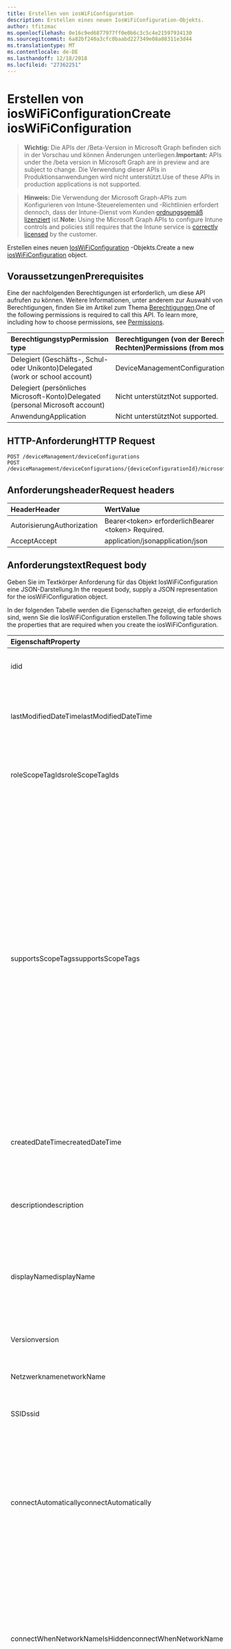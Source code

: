 ```yaml
---
title: Erstellen von iosWiFiConfiguration
description: Erstellen eines neuen IosWiFiConfiguration-Objekts.
author: tfitzmac
ms.openlocfilehash: 0e16c9ed6877977ff0e0b6c3c5c4e21597934130
ms.sourcegitcommit: 6a82bf240a3cfc0baabd227349e08a08311e3d44
ms.translationtype: MT
ms.contentlocale: de-DE
ms.lasthandoff: 12/18/2018
ms.locfileid: "27362251"
---
```

# <a name="create-ioswificonfiguration"></a><span data-ttu-id="d2f72-103">Erstellen von iosWiFiConfiguration</span><span class="sxs-lookup"><span data-stu-id="d2f72-103">Create iosWiFiConfiguration</span></span>

> <span data-ttu-id="d2f72-104">**Wichtig:** Die APIs der /Beta-Version in Microsoft Graph befinden sich in der Vorschau und können Änderungen unterliegen.</span><span class="sxs-lookup"><span data-stu-id="d2f72-104">**Important:** APIs under the /beta version in Microsoft Graph are in preview and are subject to change.</span></span> <span data-ttu-id="d2f72-105">Die Verwendung dieser APIs in Produktionsanwendungen wird nicht unterstützt.</span><span class="sxs-lookup"><span data-stu-id="d2f72-105">Use of these APIs in production applications is not supported.</span></span>

> <span data-ttu-id="d2f72-106">**Hinweis:** Die Verwendung der Microsoft Graph-APIs zum Konfigurieren von Intune-Steuerelementen und -Richtlinien erfordert dennoch, dass der Intune-Dienst vom Kunden [ordnungsgemäß lizenziert](https://go.microsoft.com/fwlink/?linkid=839381) ist.</span><span class="sxs-lookup"><span data-stu-id="d2f72-106">**Note:** Using the Microsoft Graph APIs to configure Intune controls and policies still requires that the Intune service is [correctly licensed](https://go.microsoft.com/fwlink/?linkid=839381) by the customer.</span></span>

<span data-ttu-id="d2f72-107">Erstellen eines neuen [IosWiFiConfiguration](../resources/intune-deviceconfig-ioswificonfiguration.md) -Objekts.</span><span class="sxs-lookup"><span data-stu-id="d2f72-107">Create a new [iosWiFiConfiguration](../resources/intune-deviceconfig-ioswificonfiguration.md) object.</span></span>
## <a name="prerequisites"></a><span data-ttu-id="d2f72-108">Voraussetzungen</span><span class="sxs-lookup"><span data-stu-id="d2f72-108">Prerequisites</span></span>
<span data-ttu-id="d2f72-p102">Eine der nachfolgenden Berechtigungen ist erforderlich, um diese API aufrufen zu können. Weitere Informationen, unter anderem zur Auswahl von Berechtigungen, finden Sie im Artikel zum Thema [Berechtigungen](/graph/permissions-reference).</span><span class="sxs-lookup"><span data-stu-id="d2f72-p102">One of the following permissions is required to call this API. To learn more, including how to choose permissions, see [Permissions](/graph/permissions-reference).</span></span>

|<span data-ttu-id="d2f72-111">Berechtigungstyp</span><span class="sxs-lookup"><span data-stu-id="d2f72-111">Permission type</span></span>|<span data-ttu-id="d2f72-112">Berechtigungen (von der Berechtigung mit den meisten Rechten zu der mit den wenigsten Rechten)</span><span class="sxs-lookup"><span data-stu-id="d2f72-112">Permissions (from most to least privileged)</span></span>|
|:---|:---|
|<span data-ttu-id="d2f72-113">Delegiert (Geschäfts-, Schul- oder Unikonto)</span><span class="sxs-lookup"><span data-stu-id="d2f72-113">Delegated (work or school account)</span></span>|<span data-ttu-id="d2f72-114">DeviceManagementConfiguration.ReadWrite.All</span><span class="sxs-lookup"><span data-stu-id="d2f72-114">DeviceManagementConfiguration.ReadWrite.All</span></span>|
|<span data-ttu-id="d2f72-115">Delegiert (persönliches Microsoft-Konto)</span><span class="sxs-lookup"><span data-stu-id="d2f72-115">Delegated (personal Microsoft account)</span></span>|<span data-ttu-id="d2f72-116">Nicht unterstützt</span><span class="sxs-lookup"><span data-stu-id="d2f72-116">Not supported.</span></span>|
|<span data-ttu-id="d2f72-117">Anwendung</span><span class="sxs-lookup"><span data-stu-id="d2f72-117">Application</span></span>|<span data-ttu-id="d2f72-118">Nicht unterstützt</span><span class="sxs-lookup"><span data-stu-id="d2f72-118">Not supported.</span></span>|

## <a name="http-request"></a><span data-ttu-id="d2f72-119">HTTP-Anforderung</span><span class="sxs-lookup"><span data-stu-id="d2f72-119">HTTP Request</span></span>
<!-- {
  "blockType": "ignored"
}
-->
``` http
POST /deviceManagement/deviceConfigurations
POST /deviceManagement/deviceConfigurations/{deviceConfigurationId}/microsoft.graph.windowsDomainJoinConfiguration/networkAccessConfigurations
```

## <a name="request-headers"></a><span data-ttu-id="d2f72-120">Anforderungsheader</span><span class="sxs-lookup"><span data-stu-id="d2f72-120">Request headers</span></span>
|<span data-ttu-id="d2f72-121">Header</span><span class="sxs-lookup"><span data-stu-id="d2f72-121">Header</span></span>|<span data-ttu-id="d2f72-122">Wert</span><span class="sxs-lookup"><span data-stu-id="d2f72-122">Value</span></span>|
|:---|:---|
|<span data-ttu-id="d2f72-123">Autorisierung</span><span class="sxs-lookup"><span data-stu-id="d2f72-123">Authorization</span></span>|<span data-ttu-id="d2f72-124">Bearer&lt;token&gt; erforderlich</span><span class="sxs-lookup"><span data-stu-id="d2f72-124">Bearer &lt;token&gt; Required.</span></span>|
|<span data-ttu-id="d2f72-125">Accept</span><span class="sxs-lookup"><span data-stu-id="d2f72-125">Accept</span></span>|<span data-ttu-id="d2f72-126">application/json</span><span class="sxs-lookup"><span data-stu-id="d2f72-126">application/json</span></span>|

## <a name="request-body"></a><span data-ttu-id="d2f72-127">Anforderungstext</span><span class="sxs-lookup"><span data-stu-id="d2f72-127">Request body</span></span>
<span data-ttu-id="d2f72-128">Geben Sie im Textkörper Anforderung für das Objekt IosWiFiConfiguration eine JSON-Darstellung.</span><span class="sxs-lookup"><span data-stu-id="d2f72-128">In the request body, supply a JSON representation for the iosWiFiConfiguration object.</span></span>

<span data-ttu-id="d2f72-129">In der folgenden Tabelle werden die Eigenschaften gezeigt, die erforderlich sind, wenn Sie die IosWiFiConfiguration erstellen.</span><span class="sxs-lookup"><span data-stu-id="d2f72-129">The following table shows the properties that are required when you create the iosWiFiConfiguration.</span></span>

|<span data-ttu-id="d2f72-130">Eigenschaft</span><span class="sxs-lookup"><span data-stu-id="d2f72-130">Property</span></span>|<span data-ttu-id="d2f72-131">Typ</span><span class="sxs-lookup"><span data-stu-id="d2f72-131">Type</span></span>|<span data-ttu-id="d2f72-132">Beschreibung</span><span class="sxs-lookup"><span data-stu-id="d2f72-132">Description</span></span>|
|:---|:---|:---|
|<span data-ttu-id="d2f72-133">id</span><span class="sxs-lookup"><span data-stu-id="d2f72-133">id</span></span>|<span data-ttu-id="d2f72-134">String</span><span class="sxs-lookup"><span data-stu-id="d2f72-134">String</span></span>|<span data-ttu-id="d2f72-135">Schlüssel der Entität</span><span class="sxs-lookup"><span data-stu-id="d2f72-135">Key of the entity.</span></span> <span data-ttu-id="d2f72-136">Geerbt von [deviceConfiguration](../resources/intune-deviceconfig-deviceconfiguration.md).</span><span class="sxs-lookup"><span data-stu-id="d2f72-136">Inherited from [deviceConfiguration](../resources/intune-deviceconfig-deviceconfiguration.md)</span></span>|
|<span data-ttu-id="d2f72-137">lastModifiedDateTime</span><span class="sxs-lookup"><span data-stu-id="d2f72-137">lastModifiedDateTime</span></span>|<span data-ttu-id="d2f72-138">DateTimeOffset</span><span class="sxs-lookup"><span data-stu-id="d2f72-138">DateTimeOffset</span></span>|<span data-ttu-id="d2f72-139">Datum und Uhrzeit der letzten Änderung des Objekts.</span><span class="sxs-lookup"><span data-stu-id="d2f72-139">DateTime the object was last modified.</span></span> <span data-ttu-id="d2f72-140">Geerbt von [deviceConfiguration](../resources/intune-deviceconfig-deviceconfiguration.md).</span><span class="sxs-lookup"><span data-stu-id="d2f72-140">Inherited from [deviceConfiguration](../resources/intune-deviceconfig-deviceconfiguration.md)</span></span>|
|<span data-ttu-id="d2f72-141">roleScopeTagIds</span><span class="sxs-lookup"><span data-stu-id="d2f72-141">roleScopeTagIds</span></span>|<span data-ttu-id="d2f72-142">Collection von Objekten des Typs „String“</span><span class="sxs-lookup"><span data-stu-id="d2f72-142">String collection</span></span>|<span data-ttu-id="d2f72-143">Liste der Bereich Tags für diese Instanz der Entität.</span><span class="sxs-lookup"><span data-stu-id="d2f72-143">List of Scope Tags for this Entity instance.</span></span> <span data-ttu-id="d2f72-144">Geerbt von [deviceConfiguration](../resources/intune-deviceconfig-deviceconfiguration.md).</span><span class="sxs-lookup"><span data-stu-id="d2f72-144">Inherited from [deviceConfiguration](../resources/intune-deviceconfig-deviceconfiguration.md)</span></span>|
|<span data-ttu-id="d2f72-145">supportsScopeTags</span><span class="sxs-lookup"><span data-stu-id="d2f72-145">supportsScopeTags</span></span>|<span data-ttu-id="d2f72-146">Boolesch</span><span class="sxs-lookup"><span data-stu-id="d2f72-146">Boolean</span></span>|<span data-ttu-id="d2f72-147">Gibt an, ob die zugrunde liegende Gerätekonfiguration die Zuweisung von Bereich Kategorien unterstützt.</span><span class="sxs-lookup"><span data-stu-id="d2f72-147">Indicates whether or not the underlying Device Configuration supports the assignment of scope tags.</span></span> <span data-ttu-id="d2f72-148">Zuweisen der ScopeTags-Eigenschaft ist nicht zulässig, wenn dieser Wert false ist und Entitäten nicht bereichsbezogenen Benutzern angezeigt werden.</span><span class="sxs-lookup"><span data-stu-id="d2f72-148">Assigning to the ScopeTags property is not allowed when this value is false and entities will not be visible to scoped users.</span></span> <span data-ttu-id="d2f72-149">Dies tritt für Legacy-Richtlinien in Silverlight erstellt und kann durch Löschen und Neuerstellen der Richtlinie in der Azure-Verwaltungsportal aufgelöst werden.</span><span class="sxs-lookup"><span data-stu-id="d2f72-149">This occurs for Legacy policies created in Silverlight and can be resolved by deleting and recreating the policy in the Azure Portal.</span></span> <span data-ttu-id="d2f72-150">Diese Eigenschaft ist schreibgeschützt.</span><span class="sxs-lookup"><span data-stu-id="d2f72-150">This property is read-only.</span></span> <span data-ttu-id="d2f72-151">Geerbt von [deviceConfiguration](../resources/intune-deviceconfig-deviceconfiguration.md).</span><span class="sxs-lookup"><span data-stu-id="d2f72-151">Inherited from [deviceConfiguration](../resources/intune-deviceconfig-deviceconfiguration.md)</span></span>|
|<span data-ttu-id="d2f72-152">createdDateTime</span><span class="sxs-lookup"><span data-stu-id="d2f72-152">createdDateTime</span></span>|<span data-ttu-id="d2f72-153">DateTimeOffset</span><span class="sxs-lookup"><span data-stu-id="d2f72-153">DateTimeOffset</span></span>|<span data-ttu-id="d2f72-154">Datum und Uhrzeit der Erstellung des Objekts.</span><span class="sxs-lookup"><span data-stu-id="d2f72-154">DateTime the object was created.</span></span> <span data-ttu-id="d2f72-155">Geerbt von [deviceConfiguration](../resources/intune-deviceconfig-deviceconfiguration.md).</span><span class="sxs-lookup"><span data-stu-id="d2f72-155">Inherited from [deviceConfiguration](../resources/intune-deviceconfig-deviceconfiguration.md)</span></span>|
|<span data-ttu-id="d2f72-156">description</span><span class="sxs-lookup"><span data-stu-id="d2f72-156">description</span></span>|<span data-ttu-id="d2f72-157">String</span><span class="sxs-lookup"><span data-stu-id="d2f72-157">String</span></span>|<span data-ttu-id="d2f72-158">Beschreibung der Gerätekonfiguration (vom Administrator festgelegt).</span><span class="sxs-lookup"><span data-stu-id="d2f72-158">Admin provided description of the Device Configuration.</span></span> <span data-ttu-id="d2f72-159">Geerbt von [deviceConfiguration](../resources/intune-deviceconfig-deviceconfiguration.md).</span><span class="sxs-lookup"><span data-stu-id="d2f72-159">Inherited from [deviceConfiguration](../resources/intune-deviceconfig-deviceconfiguration.md)</span></span>|
|<span data-ttu-id="d2f72-160">displayName</span><span class="sxs-lookup"><span data-stu-id="d2f72-160">displayName</span></span>|<span data-ttu-id="d2f72-161">String</span><span class="sxs-lookup"><span data-stu-id="d2f72-161">String</span></span>|<span data-ttu-id="d2f72-162">Name der Gerätekonfiguration (vom Administrator festgelegt).</span><span class="sxs-lookup"><span data-stu-id="d2f72-162">Admin provided name of the device configuration.</span></span> <span data-ttu-id="d2f72-163">Geerbt von [deviceConfiguration](../resources/intune-deviceconfig-deviceconfiguration.md).</span><span class="sxs-lookup"><span data-stu-id="d2f72-163">Inherited from [deviceConfiguration](../resources/intune-deviceconfig-deviceconfiguration.md)</span></span>|
|<span data-ttu-id="d2f72-164">Version</span><span class="sxs-lookup"><span data-stu-id="d2f72-164">version</span></span>|<span data-ttu-id="d2f72-165">Int32</span><span class="sxs-lookup"><span data-stu-id="d2f72-165">Int32</span></span>|<span data-ttu-id="d2f72-166">Version der Gerätekonfiguration.</span><span class="sxs-lookup"><span data-stu-id="d2f72-166">Version of the device configuration.</span></span> <span data-ttu-id="d2f72-167">Geerbt von [deviceConfiguration](../resources/intune-deviceconfig-deviceconfiguration.md).</span><span class="sxs-lookup"><span data-stu-id="d2f72-167">Inherited from [deviceConfiguration](../resources/intune-deviceconfig-deviceconfiguration.md)</span></span>|
|<span data-ttu-id="d2f72-168">Netzwerkname</span><span class="sxs-lookup"><span data-stu-id="d2f72-168">networkName</span></span>|<span data-ttu-id="d2f72-169">String</span><span class="sxs-lookup"><span data-stu-id="d2f72-169">String</span></span>|<span data-ttu-id="d2f72-170">Netzwerkname</span><span class="sxs-lookup"><span data-stu-id="d2f72-170">Network Name</span></span>|
|<span data-ttu-id="d2f72-171">SSID</span><span class="sxs-lookup"><span data-stu-id="d2f72-171">ssid</span></span>|<span data-ttu-id="d2f72-172">String</span><span class="sxs-lookup"><span data-stu-id="d2f72-172">String</span></span>|<span data-ttu-id="d2f72-173">Dies ist der Name des Netzwerks Wi-Fi, die an alle Geräte gesendet wird.</span><span class="sxs-lookup"><span data-stu-id="d2f72-173">This is the name of the Wi-Fi network that is broadcast to all devices.</span></span>|
|<span data-ttu-id="d2f72-174">connectAutomatically</span><span class="sxs-lookup"><span data-stu-id="d2f72-174">connectAutomatically</span></span>|<span data-ttu-id="d2f72-175">Boolesch</span><span class="sxs-lookup"><span data-stu-id="d2f72-175">Boolean</span></span>|<span data-ttu-id="d2f72-176">Verbinden Sie automatisch, wenn dieses Netzwerk im Bereich befindet.</span><span class="sxs-lookup"><span data-stu-id="d2f72-176">Connect automatically when this network is in range.</span></span> <span data-ttu-id="d2f72-177">Eine Einstellung auf "true" überspringt die Aufforderung der Benutzer und automatisch mit Wi-Fi-Netzwerk verbinden.</span><span class="sxs-lookup"><span data-stu-id="d2f72-177">Setting this to true will skip the user prompt and automatically connect the device to Wi-Fi network.</span></span>|
|<span data-ttu-id="d2f72-178">connectWhenNetworkNameIsHidden</span><span class="sxs-lookup"><span data-stu-id="d2f72-178">connectWhenNetworkNameIsHidden</span></span>|<span data-ttu-id="d2f72-179">Boolesch</span><span class="sxs-lookup"><span data-stu-id="d2f72-179">Boolean</span></span>|<span data-ttu-id="d2f72-180">Verbinden Sie, wenn das Netzwerk seinen Namen (SSID) nicht übertragen wird.</span><span class="sxs-lookup"><span data-stu-id="d2f72-180">Connect when the network is not broadcasting its name (SSID).</span></span> <span data-ttu-id="d2f72-181">Bei Festlegung auf true festgelegt ist, dieses Profil erzwingt, dass das Gerät für die Verbindung mit einem Netzwerk SSID nicht, die an alle Geräte seine.</span><span class="sxs-lookup"><span data-stu-id="d2f72-181">When set to true, this profile forces the device to connect to a network that doesn't broadcast its SSID to all devices.</span></span>|
|<span data-ttu-id="d2f72-182">wiFiSecurityType</span><span class="sxs-lookup"><span data-stu-id="d2f72-182">wiFiSecurityType</span></span>|[<span data-ttu-id="d2f72-183">wiFiSecurityType</span><span class="sxs-lookup"><span data-stu-id="d2f72-183">wiFiSecurityType</span></span>](../resources/intune-deviceconfig-wifisecuritytype.md)|<span data-ttu-id="d2f72-184">Gibt an, ob Wi-Fi-Endpunkt einen EAP-basierte Sicherheitstyp verwendet wird.</span><span class="sxs-lookup"><span data-stu-id="d2f72-184">Indicates whether Wi-Fi endpoint uses an EAP based security type.</span></span> <span data-ttu-id="d2f72-185">Mögliche Werte sind: `open`, `wpaPersonal`, `wpaEnterprise`, `wep`, `wpa2Personal` und `wpa2Enterprise`.</span><span class="sxs-lookup"><span data-stu-id="d2f72-185">Possible values are: `open`, `wpaPersonal`, `wpaEnterprise`, `wep`, `wpa2Personal`, `wpa2Enterprise`.</span></span>|
|<span data-ttu-id="d2f72-186">proxySettings</span><span class="sxs-lookup"><span data-stu-id="d2f72-186">proxySettings</span></span>|[<span data-ttu-id="d2f72-187">wiFiProxySetting</span><span class="sxs-lookup"><span data-stu-id="d2f72-187">wiFiProxySetting</span></span>](../resources/intune-deviceconfig-wifiproxysetting.md)|<span data-ttu-id="d2f72-188">Proxytyp für diese Wi-Fi-Verbindung.</span><span class="sxs-lookup"><span data-stu-id="d2f72-188">Proxy Type for this Wi-Fi connection.</span></span> <span data-ttu-id="d2f72-189">Mögliche Werte sind: `none`, `manual` und `automatic`.</span><span class="sxs-lookup"><span data-stu-id="d2f72-189">Possible values are: `none`, `manual`, `automatic`.</span></span>|
|<span data-ttu-id="d2f72-190">proxyManualAddress</span><span class="sxs-lookup"><span data-stu-id="d2f72-190">proxyManualAddress</span></span>|<span data-ttu-id="d2f72-191">String</span><span class="sxs-lookup"><span data-stu-id="d2f72-191">String</span></span>|<span data-ttu-id="d2f72-192">IP-Adresse oder den DNS-Hostnamen des Proxyservers bei der manueller Konfiguration ausgewählt ist.</span><span class="sxs-lookup"><span data-stu-id="d2f72-192">IP Address or DNS hostname of the proxy server when manual configuration is selected.</span></span>|
|<span data-ttu-id="d2f72-193">proxyManualPort</span><span class="sxs-lookup"><span data-stu-id="d2f72-193">proxyManualPort</span></span>|<span data-ttu-id="d2f72-194">Int32</span><span class="sxs-lookup"><span data-stu-id="d2f72-194">Int32</span></span>|<span data-ttu-id="d2f72-195">Die Portnummer des Proxyservers bei der manueller Konfiguration ausgewählt ist.</span><span class="sxs-lookup"><span data-stu-id="d2f72-195">Port of the proxy server when manual configuration is selected.</span></span>|
|<span data-ttu-id="d2f72-196">proxyAutomaticConfigurationUrl</span><span class="sxs-lookup"><span data-stu-id="d2f72-196">proxyAutomaticConfigurationUrl</span></span>|<span data-ttu-id="d2f72-197">String</span><span class="sxs-lookup"><span data-stu-id="d2f72-197">String</span></span>|<span data-ttu-id="d2f72-198">URL des eigentlichen Skripts Proxy Server automatische Konfiguration automatische Konfiguration aktiviert ist.</span><span class="sxs-lookup"><span data-stu-id="d2f72-198">URL of the proxy server automatic configuration script when automatic configuration is selected.</span></span> <span data-ttu-id="d2f72-199">Diese URL hat normalerweise den Speicherort der Datei PAC (Proxy Automatische Konfiguration).</span><span class="sxs-lookup"><span data-stu-id="d2f72-199">This URL is typically the location of PAC (Proxy Auto Configuration) file.</span></span>|
|<span data-ttu-id="d2f72-200">preSharedKey</span><span class="sxs-lookup"><span data-stu-id="d2f72-200">preSharedKey</span></span>|<span data-ttu-id="d2f72-201">String</span><span class="sxs-lookup"><span data-stu-id="d2f72-201">String</span></span>|<span data-ttu-id="d2f72-202">Dies ist die vorinstallierten Schlüssel für WPA persönliche Wi-Fi-Netzwerk.</span><span class="sxs-lookup"><span data-stu-id="d2f72-202">This is the pre-shared key for WPA Personal Wi-Fi network.</span></span>|



## <a name="response"></a><span data-ttu-id="d2f72-203">Antwort</span><span class="sxs-lookup"><span data-stu-id="d2f72-203">Response</span></span>
<span data-ttu-id="d2f72-204">Wenn der Vorgang erfolgreich war, gibt diese Methode einen `201 Created` Antwortcode und eines [IosWiFiConfiguration](../resources/intune-deviceconfig-ioswificonfiguration.md) -Objekts in der Antworttext.</span><span class="sxs-lookup"><span data-stu-id="d2f72-204">If successful, this method returns a `201 Created` response code and a [iosWiFiConfiguration](../resources/intune-deviceconfig-ioswificonfiguration.md) object in the response body.</span></span>

## <a name="example"></a><span data-ttu-id="d2f72-205">Beispiel</span><span class="sxs-lookup"><span data-stu-id="d2f72-205">Example</span></span>
### <a name="request"></a><span data-ttu-id="d2f72-206">Anforderung</span><span class="sxs-lookup"><span data-stu-id="d2f72-206">Request</span></span>
<span data-ttu-id="d2f72-207">Nachfolgend sehen Sie ein Beispiel der Anforderung.</span><span class="sxs-lookup"><span data-stu-id="d2f72-207">Here is an example of the request.</span></span>
``` http
POST https://graph.microsoft.com/beta/deviceManagement/deviceConfigurations
Content-type: application/json
Content-length: 739

{
  "@odata.type": "#microsoft.graph.iosWiFiConfiguration",
  "lastModifiedDateTime": "2017-01-01T00:00:35.1329464-08:00",
  "roleScopeTagIds": [
    "Role Scope Tag Ids value"
  ],
  "supportsScopeTags": true,
  "description": "Description value",
  "displayName": "Display Name value",
  "version": 7,
  "networkName": "Network Name value",
  "ssid": "Ssid value",
  "connectAutomatically": true,
  "connectWhenNetworkNameIsHidden": true,
  "wiFiSecurityType": "wpaPersonal",
  "proxySettings": "manual",
  "proxyManualAddress": "Proxy Manual Address value",
  "proxyManualPort": 15,
  "proxyAutomaticConfigurationUrl": "https://example.com/proxyAutomaticConfigurationUrl/",
  "preSharedKey": "Pre Shared Key value"
}
```

### <a name="response"></a><span data-ttu-id="d2f72-208">Antwort</span><span class="sxs-lookup"><span data-stu-id="d2f72-208">Response</span></span>
<span data-ttu-id="d2f72-p116">Nachfolgend sehen Sie ein Beispiel der Antwort. Hinweis: Das hier gezeigte Antwortobjekt ist möglicherweise aus Platzgründen abgeschnitten. Von einem tatsächlichen Aufruf werden alle Eigenschaften zurückgegeben.</span><span class="sxs-lookup"><span data-stu-id="d2f72-p116">Here is an example of the response. Note: The response object shown here may be truncated for brevity. All of the properties will be returned from an actual call.</span></span>
``` http
HTTP/1.1 201 Created
Content-Type: application/json
Content-Length: 847

{
  "@odata.type": "#microsoft.graph.iosWiFiConfiguration",
  "id": "516f9ef9-9ef9-516f-f99e-6f51f99e6f51",
  "lastModifiedDateTime": "2017-01-01T00:00:35.1329464-08:00",
  "roleScopeTagIds": [
    "Role Scope Tag Ids value"
  ],
  "supportsScopeTags": true,
  "createdDateTime": "2017-01-01T00:02:43.5775965-08:00",
  "description": "Description value",
  "displayName": "Display Name value",
  "version": 7,
  "networkName": "Network Name value",
  "ssid": "Ssid value",
  "connectAutomatically": true,
  "connectWhenNetworkNameIsHidden": true,
  "wiFiSecurityType": "wpaPersonal",
  "proxySettings": "manual",
  "proxyManualAddress": "Proxy Manual Address value",
  "proxyManualPort": 15,
  "proxyAutomaticConfigurationUrl": "https://example.com/proxyAutomaticConfigurationUrl/",
  "preSharedKey": "Pre Shared Key value"
}
```





